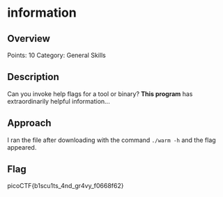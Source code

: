 # information

## Overview

Points: 10
Category: General Skills

## Description

Can you invoke help flags for a tool or binary? **This program** has extraordinarily helpful information...


## Approach

I ran the file after downloading with the command `./warm -h` and the flag appeared.

## Flag

picoCTF{b1scu1ts_4nd_gr4vy_f0668f62}